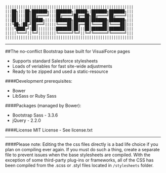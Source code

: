     ||||||||||||||||||||||||||||||||||||||||||||||||||||||||||
    |||██╗|||██╗███████╗|||███████╗|█████╗|███████╗███████╗|||
    |||██║|||██║██╔════╝|||██╔════╝██╔══██╗██╔════╝██╔════╝|||
    |||██║|||██║█████╗|||||███████╗███████║███████╗███████╗|||
    |||╚██╗|██╔╝██╔══╝|||||╚════██║██╔══██║╚════██║╚════██║|||
    ||||╚████╔╝|██║||||||||███████║██║||██║███████║███████║|||
    |||||╚═══╝||╚═╝||||||||╚══════╝╚═╝||╚═╝╚══════╝╚══════╝|||
    ||||||||||||||||||||||||||||||||||||||||||||||||||||||||||
---

##The no-conflict Bootstrap base built for VisualForce pages

+ Supports standard Salesforce stylesheets
+ Loads of veriables for fast site-wide adjustments
+ Ready to be zipped and used a static-resource


####Development prerequisites:
+ Bower
+ LibSass or Ruby Sass


####Packages (managed by Bower):
+ Bootstrap Sass - 3.3.6
+ jQuery - 2.2.0


####License
MIT License - See license.txt

---

####Please note: Editing the the css files directly is a bad life choice if you plan on compiling ever again.
If you must do such a thing, create a separate file to prevent issues when the base stylesheets are compiled.
With the exception of some third-party plug-ins or frameworks, all of the CSS has been compiled from the .scss or .styl files located in `/stylesheets` folder.





